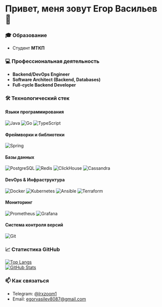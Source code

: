 # Привет, меня зовут Егор Васильев 👋  

### 🎓 Образование  
- Студент **МТКП**
### 💻 Профессиональная деятельность  
- **Backend/DevOps Engineer**  
- **Software Architect (Backend, Databases)**  
- **Full-cycle Backend Developer**  

### 🛠 Технологический стек  
#### **Языки программирования**  
![Java](https://img.shields.io/badge/Java-%23ED8B00.svg?style=flat&logo=openjdk&logoColor=white)
![Go](https://img.shields.io/badge/Go-%2300ADD8.svg?style=flat&logo=go&logoColor=white)
![TypeScript](https://img.shields.io/badge/TypeScript-%23007ACC.svg?style=flat&logo=typescript&logoColor=white)  

#### **Фреймворки и библиотеки**  
![Spring](https://img.shields.io/badge/Spring-%236DB33F.svg?style=flat&logo=spring&logoColor=white)  

#### **Базы данных**  
![PostgreSQL](https://img.shields.io/badge/PostgreSQL-%23316192.svg?style=flat&logo=postgresql&logoColor=white)
![Redis](https://img.shields.io/badge/Redis-%23DC382D.svg?style=flat&logo=redis&logoColor=white)
![ClickHouse](https://img.shields.io/badge/ClickHouse-%23FFCC01.svg?style=flat&logo=clickhouse&logoColor=black)
![Cassandra](https://img.shields.io/badge/Cassandra-%231287B1.svg?style=flat&logo=apachecassandra&logoColor=white)  

#### **DevOps & Инфраструктура**  
![Docker](https://img.shields.io/badge/Docker-%232496ED.svg?style=flat&logo=docker&logoColor=white)
![Kubernetes](https://img.shields.io/badge/Kubernetes-%23326CE5.svg?style=flat&logo=kubernetes&logoColor=white)
![Ansible](https://img.shields.io/badge/Ansible-%231A1918.svg?style=flat&logo=ansible&logoColor=white)
![Terraform](https://img.shields.io/badge/Terraform-%23843CE0.svg?style=flat&logo=terraform&logoColor=white)  

#### **Мониторинг**  
![Prometheus](https://img.shields.io/badge/Prometheus-%23E6522C.svg?style=flat&logo=prometheus&logoColor=white)
![Grafana](https://img.shields.io/badge/Grafana-%23F46800.svg?style=flat&logo=grafana&logoColor=white)  

#### **Система контроля версий**  
![Git](https://img.shields.io/badge/Git-%23F05032.svg?style=flat&logo=git&logoColor=white)  

### 📈 Статистика GitHub  
[![Top Langs](https://github-readme-stats.vercel.app/api/top-langs/?username=EgorVasilev1&layout=compact&theme=dark)](https://github.com/EgorVasilev1)  
[![GitHub Stats](https://github-readme-stats.vercel.app/api?username=EgorVasilev1&show_icons=true&theme=dark)](https://github.com/EgorVasilev1)  

### 📫 Как связаться  
- Telegram: [@lrxzoom1](https://t.me/lrxzoom1)  
- Email: egorvasilev8087@gmail.com 